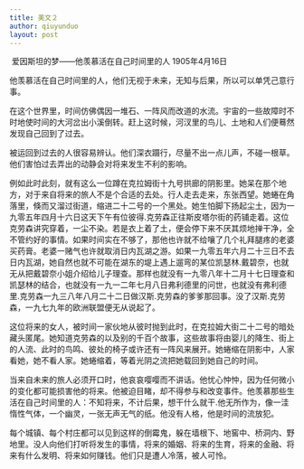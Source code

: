 ```yaml
---
title: 美文２
author: qiuyunduo
layout: post
---
```

<span class="image left"><img src="{{ 'assets/images/002t.jpg' | relative_url }}" alt="" /></span>
	爱因斯坦的梦——他羡慕活在自己时间里的人
1905年4月16日

他羡慕活在自己时间里的人，他们无视于未来，无知与后果，所以可以单凭己意行事。

在这个世界里，时间仿佛偶因一堆石、一阵风而改道的水流。宇宙的一些故障时不时地使时间的大河岔出小溪倒转。赶上这时候，河汊里的鸟儿、土地和人们便蓦然发现自己回到了过去。

被运回到过去的人很容易辨认。他们深衣蹑行，尽量不出一点儿声，不碰一根草。他们害怕过去弄出的动静会对将来发生不利的影响。

例如此时此刻，就有这么一位蹲在克拉姆街十九号拱廊的阴影里。她呆在那个地方，对于来自将来的旅人不是个合适的去处。行人走去走来，东张西望。她蜷在角落里，倏而又溜过街道，缩进二十二号的一个黑处。她生怕脚下扬起尘土，因为一九零五年四月十六日这天下午有位彼得.克劳森正往斯皮塔尔街的药铺走着。这位克劳森讲究穿着，一尘不染。若是衣上着了土，便会停下来不厌其烦地掸干净，全不管约好的事情。如果时间实在不够了，那他也许就不给嚷了几个礼拜腿疼的老婆买药膏。老婆一赌气也许就取消日内瓦湖之游。如果一九零五年六月二十三日不去日内瓦湖，她自然也就不可能在湖东的堤上遇上遛弯的某位凯瑟林.戴碧奈，也就无从把戴碧奈小姐介绍给儿子理查。那样也就没有一九零八年十二月十七日理查和凯瑟林的结合，也就没有一九一二年七月八日弗利德里的问世，也就没有弗利德里.克劳森一九三八年八月二十二日做汉斯.克劳森的爹爹那回事。没了汉斯.克劳森，一九七九年的欧洲联盟便无从说起了。

这位将来的女人，被时间一家伙地从彼时抛到此时，在克拉姆大街二十二号的暗处藏头匿尾。她知道克劳森的以及别的千百个故事，这些故事将由婴儿的降生、街上的人流、此时的鸟鸣、彼处的椅子或许还有一阵风来展开。她蜷缩在阴影中，人家看她，她不看人家。她蜷缩着，等着光阴之流把她载回到她自己的时间。

当来自未来的旅人必须开口时，他哀哀嘤嘤而不讲话。他忧心忡忡，因为任何微小的变化都可能损害他的将来。他被迫目睹，却不得参与和改变事件。他羡慕那些生活在自己时间里的人：不知将来，不计后果，想干什么就干.他无所作为，像一洼惰性气体，一个幽灵，一张无声无气的纸。他没有人格，他是时间的流放犯。

每个城镇、每个村庄都可以见到这样的倒霉鬼，躲在墙根下、地窖中、桥洞内、野地里。没人向他们打听将发生的事情，将来的婚姻、将来的生育，将来的金融、将来有什么发明、将来如何赚钱。他们只是遭人冷落，被人可怜。 
